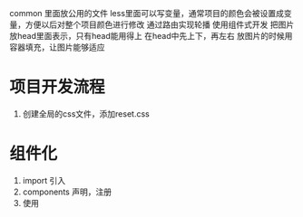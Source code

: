 common 里面放公用的文件
less里面可以写变量，通常项目的颜色会被设置成变量，方便以后对整个项目颜色进行修改
通过路由实现轮播
使用组件式开发
把图片放head里面表示，只有head能用得上
在head中先上下，再左右  放图片的时候用容器填充，让图片能够适应
# 项目开发流程
1. 创建全局的css文件，添加reset.css

# 组件化
1. import 引入
2. components 声明，注册
3. 使用

